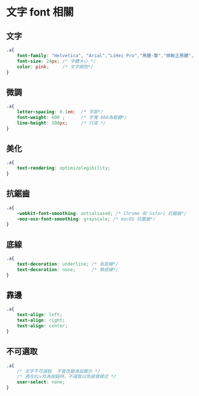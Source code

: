 # 文字 font 相關

## 文字
```css
.a{
    font-family: "Helvetica", "Arial","LiHei Pro","黑體-繁","微軟正黑體", sans-serif; /* 字型 */
    font-size: 24px; /* 字體大小 */
    color: pink;     /* 文字顏色*/
}

```

## 微調
```css
.a{
    letter-spacing: 0.1em;  /* 字距*/
    font-weight: 600 ;      /* 字寬 600為粗體*/
    line-height: 100px;     /* 行高 */
}
```

## 美化
```css
.a{
    text-rendering: optimizelegibility;
}
```

## 抗鋸齒
```css
.a{
    -webkit-font-smoothing: antialiased; /* Chrome 和 Safari 抗鋸齒*/
    -moz-osx-font-smoothing: grayscale; /* macOS 抗鋸齒*/
}
```

## 底線
```css
.a{
    text-decoration: underline; /* 有底線*/
    text-decoration: none;      /* 無底線*/
}
```

## 靠邊
```css
.a{
    text-align: left;
    text-align: right;
    text-align: center;
}
```

## 不可選取
```css
.a{
    /* 文字不可選取  不會改變滑鼠圖示 */
    /* 適合div作為按鈕時，不選取以免破壞樣式 */
    user-select: none;
}
```
